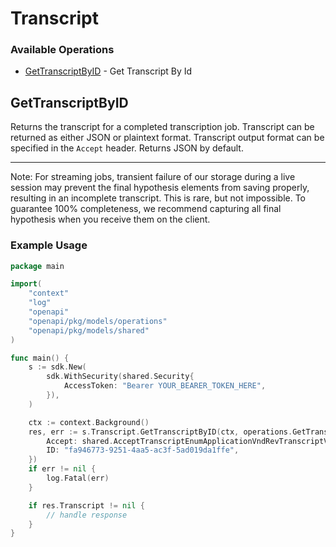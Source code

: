 # Transcript

### Available Operations

* [GetTranscriptByID](#gettranscriptbyid) - Get Transcript By Id

## GetTranscriptByID

Returns the transcript for a completed transcription job. Transcript can be returned as either JSON or plaintext format. Transcript output format can be specified in the `Accept` header. Returns JSON by default.
***
Note: For streaming jobs, transient failure of our storage during a live session may prevent the final hypothesis elements from saving properly, resulting in an incomplete transcript. This is rare, but not impossible. To guarantee 100% completeness, we recommend capturing all final hypothesis when you receive them on the client.


### Example Usage

```go
package main

import(
	"context"
	"log"
	"openapi"
	"openapi/pkg/models/operations"
	"openapi/pkg/models/shared"
)

func main() {
    s := sdk.New(
        sdk.WithSecurity(shared.Security{
            AccessToken: "Bearer YOUR_BEARER_TOKEN_HERE",
        }),
    )

    ctx := context.Background()
    res, err := s.Transcript.GetTranscriptByID(ctx, operations.GetTranscriptByIDRequest{
        Accept: shared.AcceptTranscriptEnumApplicationVndRevTranscriptV10PlusJSON.ToPointer(),
        ID: "fa946773-9251-4aa5-ac3f-5ad019da1ffe",
    })
    if err != nil {
        log.Fatal(err)
    }

    if res.Transcript != nil {
        // handle response
    }
}
```
